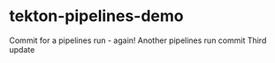 # tekton-pipelines-demo

Commit for a pipelines run - again!
Another pipelines run commit
Third update
